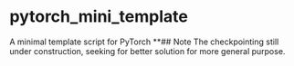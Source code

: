 # pytorch_mini_template
A minimal template script for PyTorch
**## Note
The checkpointing still under construction, seeking for better solution for more general purpose.
